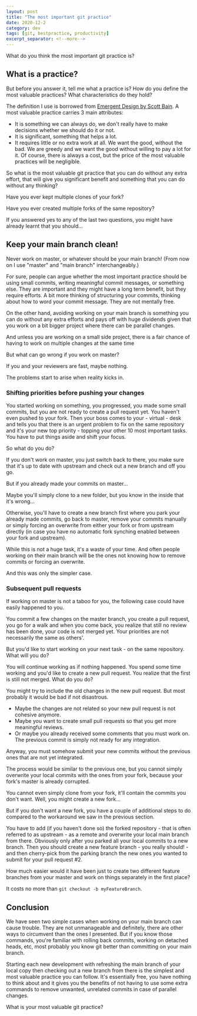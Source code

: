 ```yaml
---
layout: post
title: "The most important git practice"
date: 2020-12-2
category: dev
tags: [git, bestpractice, productivity]
excerpt_separator: <!--more-->
---
```

What do you think the most important git practice is?

## What is a practice?

But before you answer it, tell me what a practice is? How do you define the most valuable practices? What characteristics do they hold?
<!--more-->

The definition I use is borrowed from [Emergent Design by Scott Bain](). A most valuable practice carries 3 main attributes:

- It is something we can always do, we don't really have to make decisions whether we should do it or not.
- It is significant, something that helps a lot.
- It requires little or no extra work at all. We want the good, without the bad. We are greedy and we want the good without willing to pay a lot for it. Of course, there is always a cost, but the price of the most valuable practices will be negligible.

So what is the most valuable git practice that you can do without any extra effort, that will give you significant benefit and something that you can do without any thinking? 

Have you ever kept multiple clones of your fork? 

Have you ever created multiple forks of the same repository?

If you answered yes to any of the last two questions, you might have already learnt that you should...

## Keep your main branch clean!

Never work on master, or whatever should be your main branch! (From now on I use "master" and "main branch" interchangeably.)

For sure, people can argue whether the most important practice should be using small commits, writing meaningful commit messages, or something else. They are important and they might have a long term benefit, but they require efforts. A bit more thinking of structuring your commits, thinking about how to word your commit message. They are not mentally free.

On the other hand, avoiding working on your main branch is something you can do without any extra efforts and pays off with huge dividends given that you work on a bit bigger project where there can be parallel changes.

And unless you are working on a small side project, there is a fair chance of having to work on multiple changes at the same time

But what can go wrong if you work on master?

If you and your reviewers are fast, maybe nothing.

The problems start to arise when reality kicks in.

### Shifting priorities before pushing your changes

You started working on something, you progressed, you made some small commits, but you are not ready to create a pull request yet. You haven't even pushed to your fork. Then your boss comes to your - virtual - desk and tells you that there is an urgent problem to fix on the same repository and it's your new top priority - topping your other 10 most important tasks. You have to put things aside and shift your focus.

So what do you do?

If you don't work on master, you just switch back to there, you make sure that it's up to date with upstream and check out a new branch and off you go.

But if you already made your commits on master...

Maybe you'll simply clone to a new folder, but you know in the inside that it's wrong...

Otherwise, you'll have to create a new branch first where you park your already made commits, go back to master, remove your commits manually or simply forcing an overwrite from either your fork or from upstream directly (in case you have no automatic fork synching enabled between your fork and upstream).

While this is not a huge task, it's a waste of your time. And often people working on their main branch will be the ones not knowing how to remove commits or forcing an overwrite.

And this was only the simpler case.

### Subsequent pull requests

If working on master is not a taboo for you, the following case could have easily happened to you.

You commit a few changes on the master branch, you create a pull request, you go for a walk and when you come back, you realize that still no review has been done, your code is not merged yet. Your priorities are not necessarily the same as others'. 

But you'd like to start working on your next task - on the same repository. What will you do?

You will continue working as if nothing happened. You spend some time working and you'd like to create a new pull request. You realize that the first is still not merged. What do you do?

You might try to include the old changes in the new pull request. But most probably it would be bad if not disastrous.

- Maybe the changes are not related so your new pull request is not cohesive anymore.
- Maybe you want to create small pull requests so that you get more meaningful reviews.
- Or maybe you already received some comments that you must work on. The previous commit is simply not ready for any integration.

Anyway, you must somehow submit your new commits without the previous ones that are not yet integrated.

The process would be similar to the previous one, but you cannot simply overwrite your local commits with the ones from your fork, because your fork's master is already corrupted.

You cannot even simply clone from your fork, it'll contain the commits you don't want. Well, you might create a new fork...

But if you don't want a new fork, you have a couple of additional steps to do compared to the workaround we saw in the previous section.

You have to add (if you haven't done so) the forked repository - that is often referred to as upstream - as a remote and overwrite your local main branch from there. Obviously only after you parked all your local commits to a new branch. Then you should create a new feature branch - you really should! - and then cherry-pick from the parking branch the new ones you wanted to submit for your pull request #2.

How much easier would it have been just to create two different feature branches from your master and work on things separately in the first place?

It costs no more than `git checkout -b myFeatureBranch`.

## Conclusion

We have seen two simple cases when working on your main branch can cause trouble. They are not unmanageable and definitely, there are other ways to circumvent than the ones I presented. But if you know those commands, you're familiar with rolling back commits, working on detached heads, etc, most probably you know git better than committing on your main branch.

Starting each new development with refreshing the main branch of your local copy then checking out a new branch from there is the simplest and most valuable practice you can follow. It's essentially free, you have nothing to think about and it gives you the benefits of not having to use some extra commands to remove unwanted, unrelated commits in case of parallel changes.

What is your most valuable git practice?